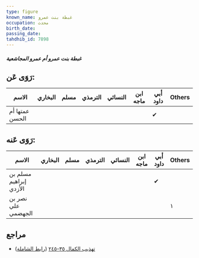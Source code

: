 ```yaml
---
type: figure
known_name: غبطة بنت عمرو
occupation: محدث
birth_date:
passing_date:
tahdhib_id: 7898
---
```

##### غبطة بنت عمرو أم عمرو المجاشعية

## رَوَى عَن:
| الاسم          | البخاري | مسلم | الترمذي | النسائي | ابن ماجه | أبي داود | Others |
| -------------- | ------- | ---- | ------- | ------- | -------- | -------- | ------ |
| عمتها أم الحسن |         |      |         |         |          | ✔        |        |
## رَوَى عَنه:
| الاسم                  | البخاري | مسلم | الترمذي | النسائي | ابن ماجه | أبي داود | Others |
| ---------------------- | ------- | ---- | ------- | ------- | -------- | -------- | ------ |
| مسلم بن إبراهيم الأزدي |         |      |         |         |          | ✔        |        |
| نصر بن علي الجهضمي     |         |      |         |         |          |          | ١      |
## مراجع
- [تهذيب الكمال ٣٥-٢٤٥](obsidian://open?vault=Tahdhib-al-Kamal&file=Figures/٧٨٩٨-غبطة%20بنت%20عمرو%20أم%20عمرو%20المجاشعية) ([رابط الشاملة](https://shamela.ws/book/3722/18844))